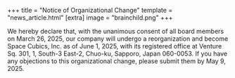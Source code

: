 +++
title = "Notice of Organizational Change"
template = "news_article.html"
[extra]
image = "brainchild.png"
+++

We hereby declare that, with the unanimous consent of all board members on March 26, 2025, our company will undergo a reorganization and become Space Cubics, Inc. as of June 1, 2025, with its registered office at Venture Sq. 301, 1, South-3 East-2, Chuo-ku, Sapporo, Japan 060-0053. If you have any objections to this organizational change, please submit them by May 9, 2025.
